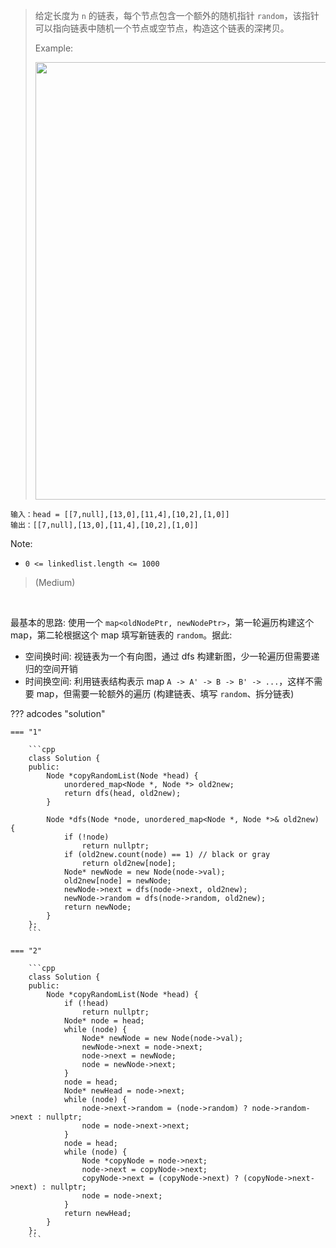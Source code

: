 <!-- prettier-ignore-start -->

> 给定长度为 `n` 的链表，每个节点包含一个额外的随机指针 `random`，该指针可以指向链表中随机一个节点或空节点，构造这个链表的深拷贝。<br>
> 
> Example: <br>
>
> <img src="../img/138-0.png" width=700>
```
输入：head = [[7,null],[13,0],[11,4],[10,2],[1,0]]
输出：[[7,null],[13,0],[11,4],[10,2],[1,0]]
```
Note:
>
-  `0 <= linkedlist.length <= 1000`
>
>  (Medium)

<!-- prettier-ignore-end -->

<br>

最基本的思路: 使用一个 `map<oldNodePtr, newNodePtr>`，第一轮遍历构建这个 map，第二轮根据这个 map 填写新链表的 `random`。据此:

-   空间换时间: 视链表为一个有向图，通过 dfs 构建新图，少一轮遍历但需要递归的空间开销
-   时间换空间: 利用链表结构表示 map `A -> A' -> B -> B' -> ...`，这样不需要 map，但需要一轮额外的遍历 (构建链表、填写 `random`、拆分链表)

??? adcodes "solution"

    === "1"

        ```cpp
        class Solution {
        public:
            Node *copyRandomList(Node *head) {
                unordered_map<Node *, Node *> old2new;
                return dfs(head, old2new);
            }

            Node *dfs(Node *node, unordered_map<Node *, Node *>& old2new) {
                if (!node)
                    return nullptr;
                if (old2new.count(node) == 1) // black or gray
                    return old2new[node];
                Node* newNode = new Node(node->val);
                old2new[node] = newNode;
                newNode->next = dfs(node->next, old2new);
                newNode->random = dfs(node->random, old2new);
                return newNode;
            }
        };
        ```

    === "2"

        ```cpp
        class Solution {
        public:
            Node *copyRandomList(Node *head) {
                if (!head)
                    return nullptr;
                Node* node = head;
                while (node) {
                    Node* newNode = new Node(node->val);
                    newNode->next = node->next;
                    node->next = newNode;
                    node = newNode->next;
                }
                node = head;
                Node* newHead = node->next;
                while (node) {
                    node->next->random = (node->random) ? node->random->next : nullptr;
                    node = node->next->next;
                }
                node = head;
                while (node) {
                    Node *copyNode = node->next;
                    node->next = copyNode->next;
                    copyNode->next = (copyNode->next) ? (copyNode->next->next) : nullptr;
                    node = node->next;
                }
                return newHead;
            }
        };
        ```
